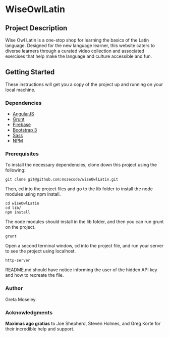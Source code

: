 # WiseOwlLatin

## Project Description

Wise Owl Latin is a one-stop shop for learning the basics of the Latin language.  Designed for the new language learner, this website caters to diverse learners through a curated video collection and associated exercises that help make the language and culture accessible and fun.

## Getting Started

These instructions will get you a copy of the project up and running on your local machine.

### Dependencies

- [AngularJS](https://angularjs.org/)
- [Grunt](https://gruntjs.com/)
- [Firebase](https://firebase.google.com/)
- [Bootstrap 3](http://getbootstrap.com/getting-started/)
- [Sass](http://sass-lang.com/)
- [NPM](https://www.npmjs.com/)

### Prerequisites

To install the necessary dependencies, clone down this project using the following:

```git clone git@github.com:mozecode/wiseOwlLatin.git ```

Then, cd into the project files and go to the lib folder to install the node modules using npm install.

```
cd wiseOwlLatin
cd lib/
npm install

 ```
The node modules should install in the lib folder, and then you can run grunt on the project.

```grunt```

Open a second terminal window, cd into the project file, and run your server to see the project using localhost.

```http-server```


README.md should have notice informing the user of the hidden API key and how to recreate the file.

### Author

Greta Moseley

### Acknowledgments

**Maximas ago gratias** to Joe Shepherd, Steven Holmes, and Greg Korte for their incredible help and support.

